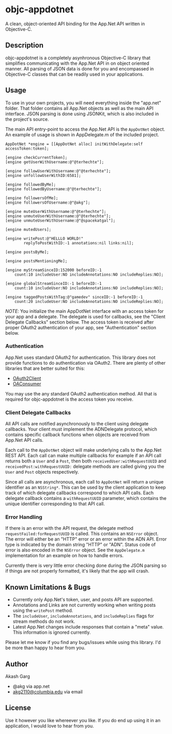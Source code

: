 # objc-appdotnet

A clean, object-oriented API binding for the App.Net API written in Objective-C. 

## Description

objc-appdotnet is a completely asynhronous Objective-C library that simplifies
communicating with the App.Net API in on object oriented manner. All parsing of
JSON data is done for you and encompassed in Objective-C classes that can be
readily used in your applications. 

## Usage

To use in your own projects, you will need everything inside the "app.net"
folder. That folder contains all App.Net objects as well as the main API
interface. JSON parsing is done using JSONKit, which is also included in the
project's source. 

The main API entry-point to access the App.Net API is the `AppDotNet` object.
An example of usage is shown in AppDelegate.m of the included project. 

    AppDotNet *engine = [[AppDotNet alloc] initWithDelegate:self accessToken:token];

    [engine checkCurrentToken];
    [engine getUserWithUsername:@"@terhechte"];

    [engine followUserWithUsername:@"@terhechte"];
    [engine unfollowUserWithID:6581];

    [engine followedByMe];
    [engine followedByUsername:@"@terhechte"];

    [engine followersOfMe];
    [engine followersOfUsername:@"@akg"];

    [engine muteUserWithUsername:@"@terhechte"];
    [engine unmuteUserWithUsername:@"@terhechte"];
    [engine unmuteUserWithUsername:@"@spacekatgal"];

    [engine mutedUsers];

    [engine writePost:@"HELLLO WORLD!" 
            replyToPostWithID:-1 annotations:nil links:nil];

    [engine postsByMe];

    [engine postsMentioningMe];

    [engine myStreamSinceID:152000 beforeID:-1 
        count:10 includeUser:NO includeAnnotations:NO includeReplies:NO];

    [engine globalStreamSinceID:-1 beforeID:-1 
        count:10 includeUser:NO includeAnnotations:NO includeReplies:NO];

    [engine taggedPostsWithTag:@"gamedev" sinceID:-1 beforeID:-1 
        count:20 includeUser:NO includeAnnotations:NO includeReplies:NO]; 

*NOTE*: You initialize the main AppDotNet interface with an access token for
your app and a delegate. The delegate is used for callbacks, see the "Client
Delegate Callbacks" section below. The access token is received after proper
OAuth2 authentication of your app, see "Authentication" section below.

### Authentication

App.Net uses standard OAuth2 for authentication. This library does not provide
functions to do authentication via OAuth2. There are plenty of other libraries
that are better suited for this: 

- [OAuth2Client](https://github.com/nxtbgthng/OAuth2Client)
- [OAConsumer](http://code.google.com/p/oauthconsumer/)

You may use the any standard OAuth2 authentication method. All that is required
for objc-appdotnet is the access token you receive. 

### Client Delegate Callbacks

All API calls are notified asynchronously to the client using delegate
callbacks. Your client must implement the ADNDelegate protocol, which contains
specific callback functions when objects are received from App.Net API calls. 

Each call to the `AppDotNet` object will make underlying calls to the App.Net
REST API. Each call can make multiple callbacks for example if an API call
returns both a `User` and a `Post`, then both `receivedUser:withRequestUUID`
and `receivedPost:withRequestUUID:` delegate methods are called giving you the
`User` and `Post` objects respectively. 

Since all calls are asynchronous, each call to `AppDotNet` will return a unique
identifier as an `NSString*`. This can be used by the client application to
keep track of which delegate callbacks correspond to which API calls. Each
delegate callback contains a `withRequestUUID` parameter, which contains the
unique identifier corresponding to that API call. 

### Error Handling

If there is an error with the API request, the delegate method
`requestFailed:forRequestUUID` is called. This contains an `NSError` object.
The error will either be an "HTTP" error or an error within the ADN API. Error
type is indicated by the domain string "HTTP" or "ADN". Status code of error is
also encoded in the `NSError` object. See the `AppDelegate.m` implementation
for an example on how to handle errors. 

Currently there is very little error checking done during the JSON parsing so
if things are not properly formatted, it's likely that the app will crash. 

## Known Limitations & Bugs

- Currently only App.Net's token, user, and posts API are supported.
- Annotations and Links are not currently working when writing posts using the
  `writePost` method.
- The `includeUser`, `includeAnnotations`, and `includeReplies` flags for
  stream methods do not work. 
- Latest App.Net changes include responses that contain a "meta" value. This
  information is ignored currently.

Please let me know if you find any bugs/issues while using this library. I'd be
more than happy to hear from you. 

## Author

Akash Garg
- @akg via app.net
- akg2110@columbia.edu via email

## License

Use it however you like whereever you like. If you do end up using it in an
application, I would love to hear from you. 
